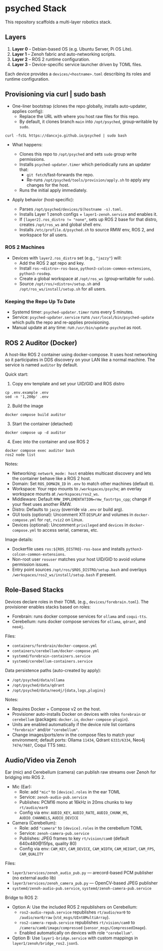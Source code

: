 # psyched Stack

This repository scaffolds a multi-layer robotics stack.

## Layers

1. **Layer 0** – Debian-based OS (e.g. Ubuntu Server, Pi OS Lite).
2. **Layer 1** – Zenoh fabric and auto-networking scripts.
3. **Layer 2** – ROS 2 runtime configuration.
4. **Layer 3** – Device-specific service launcher driven by TOML files.

Each device provides a `devices/<hostname>.toml` describing its roles and
runtime configuration.

## Provisioning via curl | sudo bash

- One-liner bootstrap (clones the repo globally, installs auto-updater, applies config):
  - Replace the URL with where you host raw files for this repo.
  - By default, it clones branch `main` into `/opt/psyched`, group‑writable by `sudo`.

```
curl -fsSL https://dancxjo.github.io/psyched | sudo bash
```

- What happens:
  - Clones this repo to `/opt/psyched` and sets `sudo` group write permissions.
  - Installs `psyched-updater.timer` which periodically runs an updater that:
    - `git fetch`/fast‑forwards the repo.
    - Re-runs `/opt/psyched/tools/provision/apply.sh` to apply any changes for the host.
  - Runs the initial apply immediately.

- Apply behavior (host‑specific):
  - Parses `/opt/psyched/devices/$(hostname -s).toml`.
  - Installs Layer 1 zenoh configs + `layer1-zenoh.service` and enables it.
  - If `[layer2].ros_distro != "none"`, sets up ROS 2 base for that distro, creates `/opt/ros_ws` and global shell env.
  - Installs `/etc/profile.d/psyched.sh` to source RMW env, ROS 2, and workspace for all users.

### ROS 2 Machines

- Devices with `layer2.ros_distro` set (e.g., `"jazzy"`) will:
  - Add the ROS 2 apt repo and key.
  - Install `ros-<distro>-ros-base`, `python3-colcon-common-extensions`, `python3-rosdep`.
  - Create a global workspace at `/opt/ros_ws` (group‑writable for `sudo`).
  - Source `/opt/ros/<distro>/setup.sh` and `/opt/ros_ws/install/setup.sh` for all users.

### Keeping the Repo Up To Date

- Systemd timer: `psyched-updater.timer` runs every 5 minutes.
- Service: `psyched-updater.service` runs `/usr/local/bin/psyched-update` which pulls the repo and re-applies provisioning.
 - Manual update at any time: run `/usr/bin/update-psyched` as root.

## ROS 2 Auditor (Docker)

A host-like ROS 2 container using docker-compose. It uses host networking so it participates in DDS discovery on your LAN like a normal machine. The service is named `auditor` by default.

Quick start:

1) Copy env template and set your UID/GID and ROS distro

```
cp .env.example .env
sed -n '1,200p' .env
```

2) Build the image

```
docker compose build auditor
```

3) Start the container (detached)

```
docker compose up -d auditor
```

4) Exec into the container and use ROS 2

```
docker compose exec auditor bash
ros2 node list
```

Notes:
- Networking: `network_mode: host` enables multicast discovery and lets the container behave like a ROS 2 host.
- Domain: Set `ROS_DOMAIN_ID` in `.env` to match other machines (default `0`).
- Workspace: Your repo mounts to `/workspaces/psyche`; an overlay workspace mounts at `/workspaces/ros2_ws`.
- Middleware: Default `RMW_IMPLEMENTATION=rmw_fastrtps_cpp`; change if your fleet uses another RMW.
- Distro: Defaults to `jazzy` (override via `.env` or build arg).
- GUI tools (optional): Uncomment X11 `DISPLAY` and volumes in `docker-compose.yml` for `rqt`, `rviz2` on Linux.
- Devices (optional): Uncomment `privileged` and `devices` in `docker-compose.yml` to access serial, cameras, etc.

Image details:
- Dockerfile uses `ros:${ROS_DISTRO}-ros-base` and installs `python3-colcon-common-extensions`.
- Non-root user `rosuser` matches your host UID/GID to avoid volume permission issues.
- Entry point sources `/opt/ros/$ROS_DISTRO/setup.bash` and overlays `/workspaces/ros2_ws/install/setup.bash` if present.

## Role-Based Stacks

Devices declare roles in their TOML (e.g., `devices/forebrain.toml`). The provisioner enables stacks based on roles:

- Forebrain: runs docker compose services for `ollama` and `coqui-tts`.
- Cerebellum: runs docker compose services for `ollama`, `qdrant`, and `neo4j`.

Files:
- `containers/forebrain/docker-compose.yml`
- `containers/cerebellum/docker-compose.yml`
- `systemd/forebrain-containers.service`
- `systemd/cerebellum-containers.service`

Data persistence paths (auto-created by apply):
- `/opt/psyched/data/ollama`
- `/opt/psyched/data/qdrant`
- `/opt/psyched/data/neo4j/{data,logs,plugins}`

Notes:
- Requires Docker + Compose v2 on the host.
- Provisioner auto-installs Docker on devices with roles `forebrain` or `cerebellum` (packages: `docker.io`, `docker-compose-plugin`).
- Units are enabled automatically if the device role list contains `"forebrain"` and/or `"cerebellum"`.
- Change images/ports/env in the compose files to match your environment; default ports: Ollama `11434`, Qdrant `6333/6334`, Neo4j `7474/7687`, Coqui TTS `5002`.

## Audio/Video via Zenoh

Ear (mic) and Cerebellum (camera) can publish raw streams over Zenoh for bridging into ROS 2.

- Mic (Ear):
  - Role: add `"mic"` to `[device].roles` in the ear TOML
  - Service: `zenoh-audio-pub.service`
  - Publishes: PCM16 mono at 16kHz in 20ms chunks to key `rt/audio/ear0`
  - Config via env: `AUDIO_KEY`, `AUDIO_RATE`, `AUDIO_CHUNK_MS`, `AUDIO_CHANNELS`, `AUDIO_DEVICE`
- Camera (Cerebellum):
  - Role: add `"camera"` to `[device].roles` in the cerebellum TOML
  - Service: `zenoh-camera-pub.service`
  - Publishes: JPEG frames to key `rt/vision/cam0` (default 640x480@15fps, quality 80)
  - Config via env: `CAM_KEY`, `CAM_DEVICE`, `CAM_WIDTH`, `CAM_HEIGHT`, `CAM_FPS`, `CAM_QUALITY`

Files:
- `layer3/services/zenoh_audio_pub.py` — arecord-based PCM publisher (no external audio lib)
- `layer3/services/zenoh_camera_pub.py` — OpenCV-based JPEG publisher
- `systemd/zenoh-audio-pub.service`, `systemd/zenoh-camera-pub.service`

Bridge to ROS 2:
- Option A: Use the included ROS 2 republishers on Cerebellum:
  - `ros2-audio-repub.service` republishes `rt/audio/ear0` to `/audio/ear0/raw` (`std_msgs/UInt8MultiArray`).
  - `ros2-camera-repub.service` republishes `rt/vision/cam0` to `/camera/cam0/image/compressed` (`sensor_msgs/CompressedImage`).
  - Enabled automatically on devices with role `"cerebellum"`.
- Option B: Use `layer1-bridge.service` with custom mappings in `layer1/zenoh/bridge_ros2.json5`.
